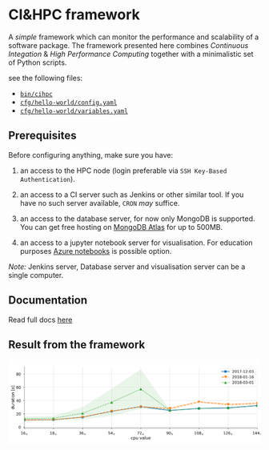 # CI&HPC framework

A *simple* framework which can monitor the performance and scalability of a software package.
The framework presented here combines *Continuous Integation* & *High Performance Computing* together with a minimalistic set of Python scripts.

see the following files:
  - [`bin/cihpc`](bin/cihpc)
  - [`cfg/hello-world/config.yaml`](cfg/hello-world/config.yaml)
  - [`cfg/hello-world/variables.yaml`](cfg/hello-world/variables.yaml)


## Prerequisites
Before configuring anything, make sure you have:
  1. an access to the HPC node (login preferable via `SSH Key-Based Authentication`).
  2. an access to a CI server such as Jenkins or other similar tool. If you have no such server available, `CRON` *may* suffice.

  3. an access to the database server, for now only MongoDB is supported. You can get free hosting on [MongoDB Atlas](https://www.mongodb.com/cloud/atlas) for up to 500MB.

  4. an access to a jupyter notebook server for visualisation. For education purposes [Azure notebooks](https://notebooks.azure.com) is possible option.

  *Note:* Jenkins server, Database server and visualisation server can be a single computer.


## Documentation
Read full docs [here](doc)



## Result from the framework
![results](doc/imgs/result.png)
